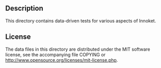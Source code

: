 Description
------------

This directory contains data-driven tests for various aspects of Innoket.

License
--------

The data files in this directory are distributed under the MIT software
license, see the accompanying file COPYING or
http://www.opensource.org/licenses/mit-license.php.


